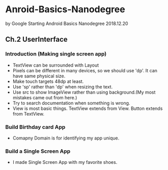 # Anroid-Basics-Nanodegree
by Google
Starting Android Basics Nanodegree 2018.12.20

## Ch.2 UserInterface
### Introduction (Making single screen app)

+ TextView can be surrounded with Layout
+ Pixels can be different in many devices, so we should use 'dp'. It can have same physical size.
+ Make touch targets 48dp at least.
+ Use 'sp' rather than 'dp' when resizing the text. 
+ Use src to show ImageView rather than using background.(My most mistakes came out from here.)
+ Try to search documentation when something is wrong.
+ View is most basic things. TextView extends from View. Button extends from TextView.

### Build Birthday card App

+ Comapny Domain is for identifying my app unique.


### Build a Single Screen App

+ I made Single Screen App with my favorite shoes.